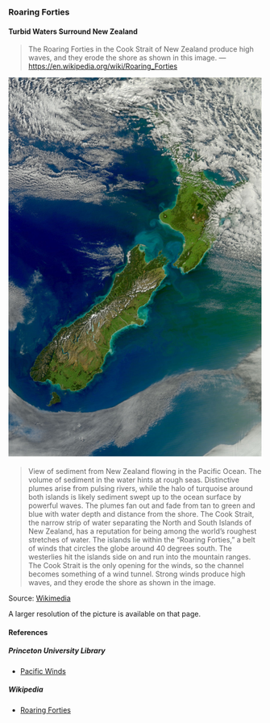 ### Roaring Forties

#### Turbid Waters Surround New Zealand

> The Roaring Forties in the Cook Strait of New Zealand
> produce high waves, and they erode the shore as shown in this image.
> — https://en.wikipedia.org/wiki/Roaring_Forties

![View of sediment from New Zealand flowing in the Pacific Ocean](pictures/10x15cm-roaring-forties.jpg)

> View of sediment from New Zealand flowing in the Pacific Ocean.
> The volume of sediment in the water hints at rough seas.
> Distinctive plumes arise from pulsing rivers,
> while the halo of turquoise around both islands is likely sediment
> swept up to the ocean surface by powerful waves.
> The plumes fan out and fade from tan to green and blue
> with water depth and distance from the shore.
> The Cook Strait, the narrow strip of water separating the North
> and South Islands of New Zealand, has a reputation for being among
> the world’s roughest stretches of water.
> The islands lie within the “Roaring Forties,” a belt of winds
> that circles the globe around 40 degrees south.
> The westerlies hit the islands side on and run into the mountain ranges.
> The Cook Strait is the only opening for the winds,
> so the channel becomes something of a wind tunnel.
> Strong winds produce high waves, and they erode the shore
> as shown in the image.

Source: [Wikimedia](https://en.wikipedia.org/wiki/File:Turbid_Waters_Surround_New_Zealand.jpg)

A larger resolution of the picture is available on that page.

#### References

##### Princeton University Library

* [Pacific Winds](https://lib-dbserver.princeton.edu/visual_materials/maps/websites/pacific/pacific-ocean/pacific-winds.html)

##### Wikipedia

* [Roaring Forties](https://en.wikipedia.org/wiki/Roaring_Forties)
